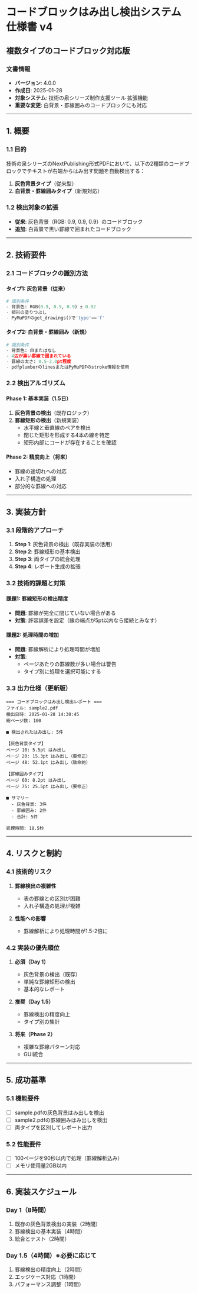 # コードブロックはみ出し検出システム 仕様書 v4
## 複数タイプのコードブロック対応版

### 文書情報
- **バージョン**: 4.0.0
- **作成日**: 2025-01-28
- **対象システム**: 技術の泉シリーズ制作支援ツール 拡張機能
- **重要な変更**: 白背景・罫線囲みのコードブロックにも対応

---

## 1. 概要

### 1.1 目的
技術の泉シリーズのNextPublishing形式PDFにおいて、以下の2種類のコードブロックでテキストが右端からはみ出す問題を自動検出する：
1. **灰色背景タイプ**（従来型）
2. **白背景・罫線囲みタイプ**（新規対応）

### 1.2 検出対象の拡張
- **従来**: 灰色背景（RGB: 0.9, 0.9, 0.9）のコードブロック
- **追加**: 白背景で黒い罫線で囲まれたコードブロック

---

## 2. 技術要件

### 2.1 コードブロックの識別方法

#### タイプ1: 灰色背景（従来）
```python
# 識別条件
- 背景色: RGB(0.9, 0.9, 0.9) ± 0.02
- 矩形の塗りつぶし
- PyMuPDFのget_drawings()で'type'=='f'
```

#### タイプ2: 白背景・罫線囲み（新規）
```python
# 識別条件
- 背景色: 白またはなし
- 4辺が黒い罫線で囲まれている
- 罫線の太さ: 0.5-2.0pt程度
- pdfplumberのlinesまたはPyMuPDFのstroke情報を使用
```

### 2.2 検出アルゴリズム

#### Phase 1: 基本実装（1.5日）
1. **灰色背景の検出**（既存ロジック）
2. **罫線矩形の検出**（新規実装）
   - 水平線と垂直線のペアを検出
   - 閉じた矩形を形成する4本の線を特定
   - 矩形内部にコードが存在することを確認

#### Phase 2: 精度向上（将来）
- 罫線の途切れへの対応
- 入れ子構造の処理
- 部分的な罫線への対応

---

## 3. 実装方針

### 3.1 段階的アプローチ
1. **Step 1**: 灰色背景の検出（既存実装の活用）
2. **Step 2**: 罫線矩形の基本検出
3. **Step 3**: 両タイプの統合処理
4. **Step 4**: レポート生成の拡張

### 3.2 技術的課題と対策

#### 課題1: 罫線矩形の検出精度
- **問題**: 罫線が完全に閉じていない場合がある
- **対策**: 許容誤差を設定（線の端点が5pt以内なら接続とみなす）

#### 課題2: 処理時間の増加
- **問題**: 罫線解析により処理時間が増加
- **対策**: 
  - ページあたりの罫線数が多い場合は警告
  - タイプ別に処理を選択可能にする

### 3.3 出力仕様（更新版）
```
=== コードブロックはみ出し検出レポート ===
ファイル: sample2.pdf
検出日時: 2025-01-28 14:30:45
総ページ数: 100

■ 検出されたはみ出し: 5件

【灰色背景タイプ】
ページ 10: 5.5pt はみ出し
ページ 20: 15.3pt はみ出し（要修正）
ページ 48: 52.1pt はみ出し（致命的）

【罫線囲みタイプ】
ページ 60: 8.2pt はみ出し
ページ 75: 25.5pt はみ出し（要修正）

■ サマリー
  - 灰色背景: 3件
  - 罫線囲み: 2件
  - 合計: 5件

処理時間: 18.5秒
```

---

## 4. リスクと制約

### 4.1 技術的リスク
1. **罫線検出の複雑性**
   - 表の罫線との区別が困難
   - 入れ子構造の処理が複雑

2. **性能への影響**
   - 罫線解析により処理時間が1.5-2倍に

### 4.2 実装の優先順位
1. **必須（Day 1）**
   - 灰色背景の検出（既存）
   - 単純な罫線矩形の検出
   - 基本的なレポート

2. **推奨（Day 1.5）**
   - 罫線検出の精度向上
   - タイプ別の集計

3. **将来（Phase 2）**
   - 複雑な罫線パターン対応
   - GUI統合

---

## 5. 成功基準

### 5.1 機能要件
- [ ] sample.pdfの灰色背景はみ出しを検出
- [ ] sample2.pdfの罫線囲みはみ出しを検出
- [ ] 両タイプを区別してレポート出力

### 5.2 性能要件
- [ ] 100ページを90秒以内で処理（罫線解析込み）
- [ ] メモリ使用量2GB以内

---

## 6. 実装スケジュール

### Day 1（8時間）
1. 既存の灰色背景検出の実装（2時間）
2. 罫線検出の基本実装（4時間）
3. 統合とテスト（2時間）

### Day 1.5（4時間）※必要に応じて
1. 罫線検出の精度向上（2時間）
2. エッジケース対応（1時間）
3. パフォーマンス調整（1時間）
